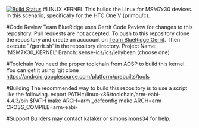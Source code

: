 [![Build Status](http://jenkins.teamblueridge.com/job/msm7x30-kernel-primoc/badge/icon)](http://jenkins.teamblueridge.com/job/msm7x30-kernel-primoc/)
#LINUX KERNEL
This builds the Linux for MSM7x30 devices. In this scenario, specifically for the HTC One V (primou/c).

#Code Review
Team BlueRidge uses Gerrit Code Review for changes to this repository. Pull requests are not accepted. To push to this repository clone the repository and create an acccount on [Team BlueRidge Gerrit](http://gerrit.teamblueridge.com). Then execute './gerrit.sh' in the repository directory.
Project Name: 'MSM7X30_KERNEL'
Branch: sense-ics/ics/jellybean (choose one)

#Toolchain
You need the proper toolchain from AOSP to build this kernel. You can get it using 'git clone https://android.googlesource.com/platform/prebuilts/tools

#Building
The recommended way to build this repository is to use a script like the following.
    export PATH=<path to toolchain repo>/linux-x86/toolchain/arm-eabi-4.4.3/bin:$PATH
    make ARCH=arm <device>_defconfig
    make ARCH=arm CROSS_COMPILE=arm-eabi-

#Support
Builders may contact kalaker or simonsimons34 for help.

